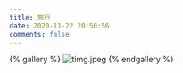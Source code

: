 ```yaml
---
title: 旅行
date: 2020-11-22 20:50:56
comments: false
---
```

{% gallery %}
![timg.jpeg](https://i.loli.net/2020/11/22/q9h6NuHRgr3k8KJ.jpg)
{% endgallery %}
